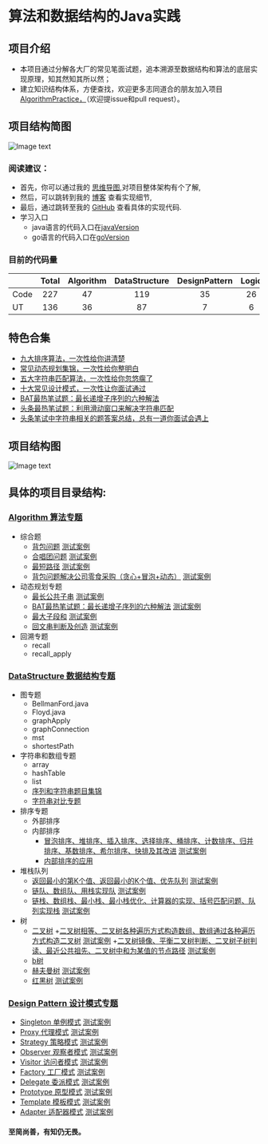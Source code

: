  <h1> 算法和数据结构的Java实践  </h1>

## 项目介绍
+ 本项目通过分解各大厂的常见笔面试题，追本溯源至数据结构和算法的底层实现原理，知其然知其所以然；
+ 建立知识结构体系，方便查找，欢迎更多志同道合的朋友加入项目[AlgorithmPractice，](https://github.com/ljfirst/AlgorithmPractice)（欢迎提issue和pull request）。

## 项目结构简图
![Image text](https://github.com/ljfirst/AlgorithmPractice/blob/master/resource/ProjectArchitecture.png)

### 阅读建议：
+ 首先，你可以通过我的 [思维导图](https://www.processon.com/mindmap/5cbb5fcae4b09b16ffc06360),对项目整体架构有个了解,
+ 然后，可以跳转到我的 [博客](https://blog.csdn.net/ljfirst) 查看实现细节,
+ 最后，通过跳转至我的 [GitHub](https://github.com/ljfirst/Algorithm) 查看具体的实现代码.
+ 学习入口
  + java语言的代码入口在[javaVersion](https://github.com/ljfirst/AlgorithmPractice/tree/master/javaVersion)
  + go语言的代码入口在[goVersion](https://github.com/ljfirst/AlgorithmPractice/tree/master/goVersion)

### 目前的代码量
|          | Total | Algorithm | DataStructure | DesignPattern |  Logic  |
| -------- |:-----:|  :----:   |   :-----:     |    :-----:    | :-----: |
| Code     |  227  |    47     |      119       |     35        |   26    |
| UT       |  136   |    36     |      87       |     7         |   6     |

## 特色合集
+ [九大排序算法，一次性给你讲清楚](https://blog.csdn.net/ljfirst/article/details/102762758)
+ [常见动态规划集锦，一次性给你整明白](https://blog.csdn.net/ljfirst/article/details/103082359)
+ [五大字符串匹配算法，一次性给你忽悠瘸了](https://blog.csdn.net/ljfirst/article/details/104448266)
+ [十大常见设计模式，一次性让你面试通过](https://blog.csdn.net/ljfirst/article/details/105470727)
+ [BAT最热笔试题：最长递增子序列的六种解法](https://blog.csdn.net/ljfirst/article/details/106596812)
+ [头条最热笔试题：利用滑动窗口来解决字符串匹配](https://blog.csdn.net/ljfirst/article/details/106972100)
+ [头条笔试中字符串相关的题答案总结，总有一道你面试会遇上](https://blog.csdn.net/ljfirst/article/details/106975010)

## 项目结构图
![Image text](https://github.com/ljfirst/AlgorithmPractice/blob/master/resource/AlgorithmPractice.png)

## 具体的项目目录结构:
### [Algorithm 算法专题](https://github.com/ljfirst/AlgorithmPractice/tree/master/javaVersion/Algorithm)
  + 综合题
    + [背包问题](https://github.com/ljfirst/AlgorithmPractice/tree/master/javaVersion/Algorithm/comprehensive/backpack) [测试案例]()
    + [合唱团问题](https://github.com/ljfirst/AlgorithmPractice/tree/master/javaVersion/Algorithm/comprehensive/choir) [测试案例]()
    + [最短路径](https://github.com/ljfirst/AlgorithmPractice/tree/master/javaVersion/Algorithm/comprehensive/shortestDeliveryPath) [测试案例]()
    + [背包问题解决公司零食采购（贪心+冒泡+动态）](https://blog.csdn.net/ljfirst/article/details/107498635) [测试案例]()
  + 动态规划专题
    + [最长公共子串](https://github.com/ljfirst/AlgorithmPractice/tree/master/javaVersion/Algorithm/dynamic/dynamicPrimary/lcs) [测试案例]()
    + [BAT最热笔试题：最长递增子序列的六种解法](https://blog.csdn.net/ljfirst/article/details/106596812) [测试案例]()
    + [最大子段和](https://github.com/ljfirst/AlgorithmPractice/tree/master/javaVersion/Algorithm/dynamic/dynamicPrimary/lss) [测试案例]()
    + [回文串判断及创造](https://github.com/ljfirst/AlgorithmPractice/tree/master/javaVersion/Algorithm/dynamic/dynamicPrimary/palindrome) [测试案例]()
  + 回溯专题
    + recall
    + recall_apply
### [DataStructure 数据结构专题](https://github.com/ljfirst/AlgorithmPractice/tree/master/javaVersion/DataStructure)
  + 图专题
    + BellmanFord.java
    + Floyd.java
    + graphApply
    + graphConnection
    + mst
    + shortestPath
  + 字符串和数组专题
    + array
    + hashTable
    + list
    + [序列和字符串题目集锦](https://github.com/ljfirst/AlgorithmPractice/tree/master/javaVersion/DataStructure/stringANDline/sequenceANDstring)
    + [字符串对比专题](https://github.com/ljfirst/AlgorithmPractice/tree/master/javaVersion/DataStructure/stringANDline/stringCompare)
  + 排序专题
    + 外部排序
    + 内部排序
      + [冒泡排序、堆排序、插入排序、选择排序、桶排序、计数排序、归并排序、基数排序、希尔排序、快排及其改进](https://github.com/ljfirst/AlgorithmPractice/tree/master/javaVersion/DataStructure/sort/innerSort/innerSortRealize) [测试案例]()
      + [内部排序的应用](https://github.com/ljfirst/AlgorithmPractice/tree/master/javaVersion/DataStructure/sort/innerSort/innerSortApply)
  + 堆栈队列
    + [返回最小的第K个值、返回最小的K个值、优先队列](https://github.com/ljfirst/AlgorithmPractice/tree/master/javaVersion/DataStructure/stackHeapQueue/heap) [测试案例]()
    + [链队、数组队、用栈实现队](https://github.com/ljfirst/AlgorithmPractice/tree/master/javaVersion/DataStructure/stackHeapQueue/queue) [测试案例]()
    + [链栈、数组栈、最小栈、最小栈优化、计算器的实现、括号匹配问题、队列实现栈](https://github.com/ljfirst/AlgorithmPractice/tree/master/javaVersion/DataStructure/stackHeapQueue/heap) [测试案例]()
  + 树
    + [二叉树]()
      +[二叉树相等、二叉树各种遍历方式构造数组、数组通过各种遍历方式构造二叉树]() [测试案例]()
      +[二叉树镜像、平衡二叉树判断、二叉树子树判读、最近公共祖先、二叉树中和为某值的节点路径]() [测试案例]()
    + [b树]()
    + [赫夫曼树]() [测试案例]()
    + [红黑树]() [测试案例]()
### [Design Pattern 设计模式专题](https://github.com/ljfirst/AlgorithmPractice/tree/master/javaVersion/DesignPattern)
  + [Singleton 单例模式]() [测试案例]()
  + [Proxy 代理模式]() [测试案例]()
  + [Strategy 策略模式]() [测试案例]()
  + [Observer 观察者模式]() [测试案例]()
  + [Visitor 访问者模式]() [测试案例]()
  + [Factory 工厂模式]() [测试案例]()
  + [Delegate 委派模式]() [测试案例]()
  + [Prototype 原型模式]() [测试案例]()
  + [Template 模板模式]() [测试案例]()
  + [Adapter 适配器模式]() [测试案例]()
  

#### 至简尚善，有知仍无畏。
